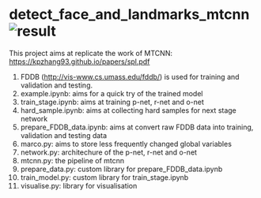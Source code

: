# detect_face_and_landmarks_mtcnn![result](https://user-images.githubusercontent.com/19774686/229136456-6f07b0f3-b60d-429d-ab41-6a420f309495.png)

This project aims at replicate the work of MTCNN: https://kpzhang93.github.io/papers/spl.pdf

1. FDDB (http://vis-www.cs.umass.edu/fddb/) is used for training and validation and testing. 
2. example.ipynb: aims for a quick try of the trained model
3. train_stage.ipynb: aims at training p-net, r-net and o-net
4. hard_sample.ipynb: aims at collecting hard samples for next stage network
5. prepare_FDDB_data.ipynb: aims at convert raw FDDB data into training, validation and testing data
6. marco.py: aims to store less frequently changed global variables  
7. network.py: architechure of the p-net, r-net and o-net
8. mtcnn.py: the pipeline of mtcnn
9. prepare_data.py: custom library for prepare_FDDB_data.ipynb
10. train_model.py: custom library for train_stage.ipynb
11. visualise.py: library for visualisation

